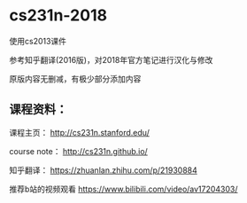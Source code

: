 # cs231n-2018

使用cs2013课件

参考知乎翻译(2016版)，对2018年官方笔记进行汉化与修改

原版内容无删减，有极少部分添加内容

## 课程资料：
课程主页： http://cs231n.stanford.edu/

course note： http://cs231n.github.io/

知乎翻译： https://zhuanlan.zhihu.com/p/21930884

推荐b站的视频观看  https://www.bilibili.com/video/av17204303/
